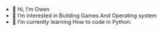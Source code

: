 - 👋 Hi, I’m Owen
- 👀 I’m interested in Building Games And Operating system
- 🌱 I’m currently learning How to code in Python.
